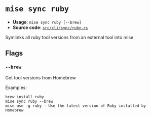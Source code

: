 # `mise sync ruby`

- **Usage**: `mise sync ruby [--brew]`
- **Source code**: [`src/cli/sync/ruby.rs`](https://github.com/jdx/mise/blob/main/src/cli/sync/ruby.rs)

Symlinks all ruby tool versions from an external tool into mise

## Flags

### `--brew`

Get tool versions from Homebrew

Examples:

```
brew install ruby
mise sync ruby --brew
mise use -g ruby - Use the latest version of Ruby installed by Homebrew
```
